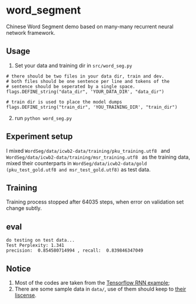 # word_segment
Chinese Word Segment demo based on many-many recurrent neural network framework.

## Usage
1. Set your data and training dir in `src/word_seg.py `
```
# there should be two files in your data dir, train and dev.
# both files should be one sentence per line and tokens of the
# sentence should be seperated by a single space.
flags.DEFINE_string("data_dir", 'YOUR_DATA_DIR', "data_dir")

# train dir is used to place the model dumps
flags.DEFINE_string("train_dir", 'YOU_TRAINING_DIR', "train_dir")
```
2. run ```python word_seg.py ```
 
## Experiment setup
I  mixed ```WordSeg/data/icwb2-data/training/pku_training.utf8 ``` and ```WordSeg/data/icwb2-data/training/msr_training.utf8 ``` as the training data, mixed their counterparts in ```WordSeg/data/icwb2-data/gold (pku_test_gold.utf8 and msr_test_gold.utf8)``` as test data.

## Training
Training process stopped after 64035 steps, when error on validation set change subtly.

## eval
```
do testing on test data...
Test Perplexity: 1.341
precision:  0.854580714994 , recall:  0.839846347049
```

## Notice
  1. Most of the codes are taken from the [Tensorflow RNN example](https://www.tensorflow.org/versions/r0.9/tutorials/recurrent/index.html#recurrent-neural-networks);
  2. There are some sample data in `data/`, use of them should keep to [their liscense](http://sighan.cs.uchicago.edu/bakeoff2005/).
